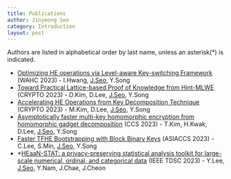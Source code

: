```yaml
---
title: Publications
author: Jinyeong Seo
category: Introduction
layout: post
---
```


Authors are listed in alphabetical order by last name, unless an asterisk(\*) is indicated.

- [Optimizing HE operations via Level-aware Key-switching Framework] (WAHC 2023) - I.Hwang, <ins>J.Seo</ins>, Y.Song
- [Toward Practical Lattice-based Proof of Knowledge from Hint-MLWE] (CRYPTO 2023) - D.Kim, D.Lee, <ins>J.Seo</ins>, Y.Song
- [Accelerating HE Operations from Key Decomposition Technique] (CRYPTO 2023) - M.Kim, D.Lee, <ins>J.Seo</ins>, Y.Song
- [Asymptotically faster multi-key homomorphic encryption from homomorphic gadget decomposition] (CCS 2023) - T.Kim, H.Kwak, D.Lee, <ins>J.Seo</ins>, Y.Song
- [Faster TFHE Bootstrapping with Block Binary Keys] (ASIACCS 2023) - C.Lee, S.Min, <ins>J.Seo</ins>, Y.Song
- \*[HEaaN-STAT: a privacy-preserving statistical analysis toolkit for large-scale numerical, ordinal, and categorical data] (IEEE TDSC 2023) - Y.Lee, <ins>J.Seo</ins>, Y.Nam, J.Chae, J.Cheon


[Optimizing HE operations via Level-aware Key-switching Framework]: https://eprint.iacr.org/2023/1328
[Toward Practical Lattice-based Proof of Knowledge from Hint-MLWE]: https://eprint.iacr.org/2023/623
[Accelerating HE Operations from Key Decomposition Technique]: https://eprint.iacr.org/2023/413
[Asymptotically faster multi-key homomorphic encryption from homomorphic gadget decomposition]: https://eprint.iacr.org/2022/347
[Faster TFHE Bootstrapping with Block Binary Keys]: https://eprint.iacr.org/2023/958
[HEaaN-STAT: a privacy-preserving statistical analysis toolkit for large-scale numerical, ordinal, and categorical data]: https://ieeexplore.ieee.org/abstract/document/10123977

